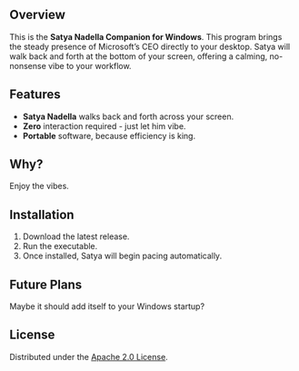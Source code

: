 ## Overview
This is the **Satya Nadella Companion for Windows**. This program brings the steady presence of Microsoft’s CEO directly to your desktop. Satya will walk back and forth at the bottom of your screen, offering a calming, no-nonsense vibe to your workflow.

## Features
- **Satya Nadella** walks back and forth across your screen.
- **Zero** interaction required - just let him vibe.
- **Portable** software, because efficiency is king.

## Why?
Enjoy the vibes.

## Installation
1. Download the latest release.
2. Run the executable.
3. Once installed, Satya will begin pacing automatically.

## Future Plans
Maybe it should add itself to your Windows startup?

## License
Distributed under the [Apache 2.0 License](LICENSE).
